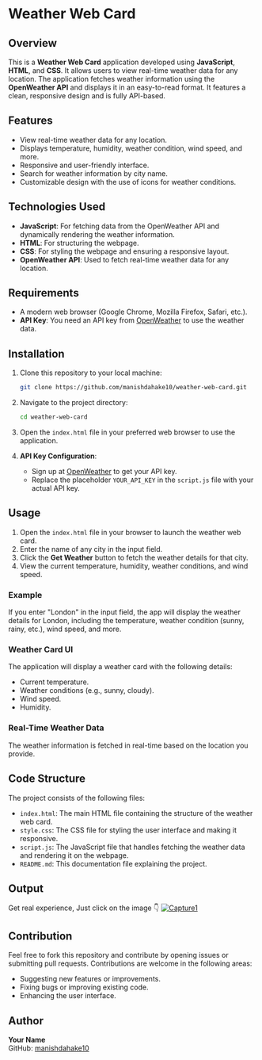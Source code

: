 # Weather Web Card

## Overview
This is a **Weather Web Card** application developed using **JavaScript**, **HTML**, and **CSS**. It allows users to view real-time weather data for any location. The application fetches weather information using the **OpenWeather API** and displays it in an easy-to-read format. It features a clean, responsive design and is fully API-based.

## Features
- View real-time weather data for any location.
- Displays temperature, humidity, weather condition, wind speed, and more.
- Responsive and user-friendly interface.
- Search for weather information by city name.
- Customizable design with the use of icons for weather conditions.

## Technologies Used
- **JavaScript**: For fetching data from the OpenWeather API and dynamically rendering the weather information.
- **HTML**: For structuring the webpage.
- **CSS**: For styling the webpage and ensuring a responsive layout.
- **OpenWeather API**: Used to fetch real-time weather data for any location.

## Requirements
- A modern web browser (Google Chrome, Mozilla Firefox, Safari, etc.).
- **API Key**: You need an API key from [OpenWeather](https://openweathermap.org/) to use the weather data.

## Installation
1. Clone this repository to your local machine:
    ```bash
    git clone https://github.com/manishdahake10/weather-web-card.git
    ```

2. Navigate to the project directory:
    ```bash
    cd weather-web-card
    ```

3. Open the `index.html` file in your preferred web browser to use the application.

4. **API Key Configuration**: 
    - Sign up at [OpenWeather](https://openweathermap.org/) to get your API key.
    - Replace the placeholder `YOUR_API_KEY` in the `script.js` file with your actual API key.

## Usage
1. Open the `index.html` file in your browser to launch the weather web card.
2. Enter the name of any city in the input field.
3. Click the **Get Weather** button to fetch the weather details for that city.
4. View the current temperature, humidity, weather conditions, and wind speed.

### Example
If you enter "London" in the input field, the app will display the weather details for London, including the temperature, weather condition (sunny, rainy, etc.), wind speed, and more.

### Weather Card UI
The application will display a weather card with the following details:
- Current temperature.
- Weather conditions (e.g., sunny, cloudy).
- Wind speed.
- Humidity.

### Real-Time Weather Data
The weather information is fetched in real-time based on the location you provide.

## Code Structure
The project consists of the following files:
- `index.html`: The main HTML file containing the structure of the weather web card.
- `style.css`: The CSS file for styling the user interface and making it responsive.
- `script.js`: The JavaScript file that handles fetching the weather data and rendering it on the webpage.
- `README.md`: This documentation file explaining the project.

## Output
Get real experience, Just click on the image 👇
<a href = "https://weatherwebcard.netlify.app">![Capture1](https://github.com/user-attachments/assets/d57d16b3-c7c0-42b9-88cf-71df9bb24c1b)</a>


## Contribution
Feel free to fork this repository and contribute by opening issues or submitting pull requests. Contributions are welcome in the following areas:
- Suggesting new features or improvements.
- Fixing bugs or improving existing code.
- Enhancing the user interface.

## Author
**Your Name**  
GitHub: [manishdahake10](https://github.com/manishdahake10)

